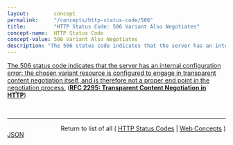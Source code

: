 ```yaml
---
layout:        concept
permalink:     "/concepts/http-status-code/506"
title:         "HTTP Status Code: 506 Variant Also Negotiates"
concept-name:  HTTP Status Code
concept-value: 506 Variant Also Negotiates
description: "The 506 status code indicates that the server has an internal configuration error: the chosen variant resource is configured to engage in transparent content negotiation itself, and is therefore not a proper end point in the negotiation process."
---
```


[The 506 status code indicates that the server has an internal configuration error: the chosen variant resource is configured to engage in transparent content negotiation itself, and is therefore not a proper end point in the negotiation process.](https://datatracker.ietf.org/doc/html/rfc7725#section-3 "Read documentation for HTTP Status Code &#34;506&#34;") (**[RFC 2295: Transparent Content Negotiation in HTTP](/specs/IETF/RFC/2295 "HTTP allows web site authors to put multiple versions of the same information under a single URL. Transparent content negotiation is an extensible negotiation mechanism, layered on top of HTTP, for automatically selecting the best version when the URL is accessed. This enables the smooth deployment of new web data formats and markup tags.")**)

<br/>
<hr/>

<p style="float : left"><a href="./506.json" title="JSON representing this particular Web Concept value">JSON</a></p>
<p style="text-align: right">Return to list of all ( <a href="../http-status-code/">HTTP Status Codes</a> | <a href="../">Web Concepts</a> )</p>

